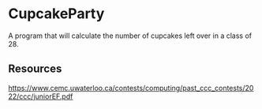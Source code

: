 # CupcakeParty

A program that will calculate the number of cupcakes left over in a class of 28.

## Resources

https://www.cemc.uwaterloo.ca/contests/computing/past_ccc_contests/2022/ccc/juniorEF.pdf